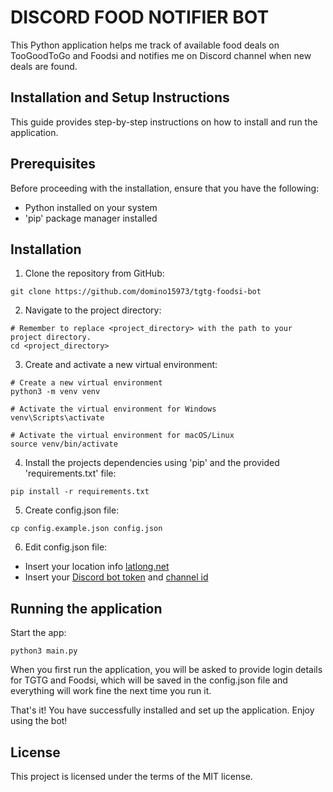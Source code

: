 # DISCORD FOOD NOTIFIER BOT

This Python application helps me track of available food deals on TooGoodToGo and Foodsi and notifies me on Discord channel when new deals are found.

## Installation and Setup Instructions

This guide provides step-by-step instructions on how to install and run the application.

## Prerequisites

Before proceeding with the installation, ensure that you have the following:

* Python installed on your system
* 'pip' package manager installed

## Installation

1. Clone the repository from GitHub:
```console
git clone https://github.com/domino15973/tgtg-foodsi-bot
```
2. Navigate to the project directory:
```console
# Remember to replace <project_directory> with the path to your project directory.
cd <project_directory>
```
3. Create and activate a new virtual environment:
```console
# Create a new virtual environment
python3 -m venv venv

# Activate the virtual environment for Windows
venv\Scripts\activate

# Activate the virtual environment for macOS/Linux
source venv/bin/activate
```
4. Install the projects dependencies using 'pip' and the provided 'requirements.txt' file:
```console
pip install -r requirements.txt
```
5. Create config.json file:
```console
cp config.example.json config.json
```
6. Edit config.json file:
* Insert your location info [latlong.net](https://www.latlong.net/)
* Insert your [Discord bot token](https://github.com/reactiflux/discord-irc/wiki/Creating-a-discord-bot-&-getting-a-token) and [channel id](https://support.discord.com/hc/en-us/articles/206346498-Where-can-I-find-my-User-Server-Message-ID-)

## Running the application
Start the app:
```console
python3 main.py
```
When you first run the application, you will be asked to provide login details for TGTG and Foodsi, which will be saved in the config.json file and everything will work fine the next time you run it.

That's it! You have successfully installed and set up the application. Enjoy using the bot!

## License
This project is licensed under the terms of the MIT license.